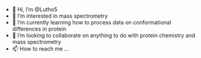 - 👋 Hi, I’m @Lutho5
- 👀 I’m interested in mass spectrometry
- 🌱 I’m currently learning how to process data on conformational differences in protein
- 💞️ I’m looking to collaborate on anything to do with protein chemistry and mass spectrometry
- 📫 How to reach me ...

<!---
Lutho5/Lutho5 is a ✨ special ✨ repository because its `README.md` (this file) appears on your GitHub profile.
You can click the Preview link to take a look at your changes.
--->
